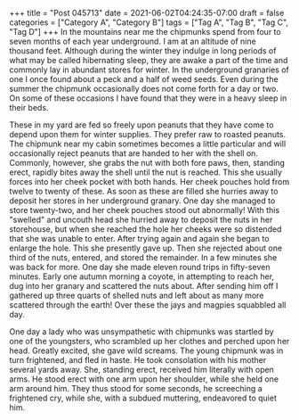 +++
title = "Post 045713"
date = 2021-06-02T04:24:35-07:00
draft = false
categories = ["Category A", "Category B"]
tags = ["Tag A", "Tag B", "Tag C", "Tag D"]
+++
In the mountains near me the chipmunks spend from four to seven months of each year underground. I am at an altitude of nine thousand feet. Although during the winter they indulge in long periods of what may be called hibernating sleep, they are awake a part of the time and commonly lay in abundant stores for winter. In the underground granaries of one I once found about a peck and a half of weed seeds. Even during the summer the chipmunk occasionally does not come forth for a day or two. On some of these occasions I have found that they were in a heavy sleep in their beds.

These in my yard are fed so freely upon peanuts that they have come to depend upon them for winter supplies. They prefer raw to roasted peanuts. The chipmunk near my cabin sometimes becomes a little particular and will occasionally reject peanuts that are handed to her with the shell on. Commonly, however, she grabs the nut with both fore paws, then, standing erect, rapidly bites away the shell until the nut is reached. This she usually forces into her cheek pocket with both hands. Her cheek pouches hold from twelve to twenty of these. As soon as these are filled she hurries away to deposit her stores in her underground granary. One day she managed to store twenty-two, and her cheek pouches stood out abnormally! With this "swelled" and uncouth head she hurried away to deposit the nuts in her storehouse, but when she reached the hole her cheeks were so distended that she was unable to enter. After trying again and again she began to enlarge the hole. This she presently gave up. Then she rejected about one third of the nuts, entered, and stored the remainder. In a few minutes she was back for more. One day she made eleven round trips in fifty-seven minutes. Early one autumn morning a coyote, in attempting to reach her, dug into her granary and scattered the nuts about. After sending him off I gathered up three quarts of shelled nuts and left about as many more scattered through the earth! Over these the jays and magpies squabbled all day.

One day a lady who was unsympathetic with chipmunks was startled by one of the youngsters, who scrambled up her clothes and perched upon her head. Greatly excited, she gave wild screams. The young chipmunk was in turn frightened, and fled in haste. He took consolation with his mother several yards away. She, standing erect, received him literally with open arms. He stood erect with one arm upon her shoulder, while she held one arm around him. They thus stood for some seconds, he screeching a frightened cry, while she, with a subdued muttering, endeavored to quiet him.
